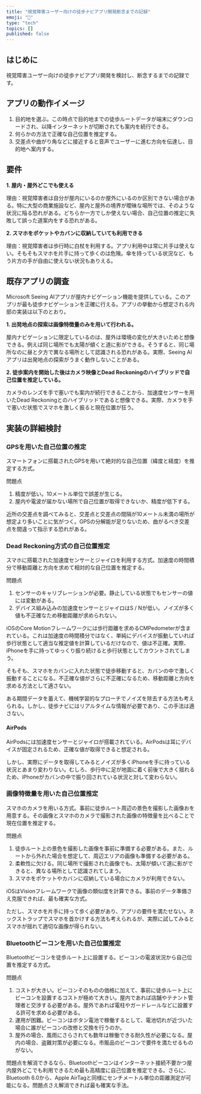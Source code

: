 ```yaml
---
title: "視覚障害ユーザー向けの徒歩ナビアプリ開発断念までの記録"
emoji: "👋"
type: "tech"
topics: []
published: false
---
```

## はじめに

視覚障害ユーザー向けの徒歩ナビアプリ開発を検討し、断念するまでの記録です。

## アプリの動作イメージ

1. 目的地を選ぶ。この時点で目的地までの徒歩ルートデータが端末にダウンロードされ、以降インターネットが切断されても案内を続行できる。
2. 何らかの方法で正確な自己位置を推定する。
3. 交差点や曲がり角などに接近すると音声でユーザーに進む方向を伝達し、目的地へ案内する。

## 要件

**1. 屋内・屋外どこでも使える**

理由：視覚障害者は自分が屋内にいるのか屋外にいるのか区別できない場合がある。特に大型の商業施設など、屋内と屋外の境界が曖昧な場所では、そのような状況に陥る恐れがある。どちらか一方でしか使えない場合、自己位置の推定に失敗して誤った道案内をする恐れがある。

**2. スマホをポケットやカバンに収納していても利用できる**

理由：視覚障害者は歩行時に白杖を利用する。アプリ利用中は常に片手は使えない。そもそもスマホを片手に持って歩くのは危険。傘を持っている状況など、もう片方の手が自由に使えない状況もありえる。

## 既存アプリの調査

Microsoft Seeing AIアプリが屋内ナビゲーション機能を提供している。このアプリが最も徒歩ナビゲーションを正確に行える。アプリの挙動から想定される内部の実装は以下のとおり。

**1. 出発地点の探索は画像特徴量のみを用いて行われる。**

屋内ナビゲーションに限定しているのは、屋外は環境の変化が大きいためと想像できる。例えば同じ場所でも太陽が傾くと道に影ができる。そうすると、同じ場所なのに昼と夕方で異なる場所として認識される恐れがある。実際、Seeing AIアプリは出発地点の探索がうまく動作しないことがある。

**2. 徒歩案内を開始した後はカメラ映像とDead Reckoningのハイブリッドで自己位置を推定している。**

カメラのレンズを手で塞いでも案内が続行できることから、加速度センサーを用いたDead Reckoningとのハイブリッドであると想像できる。実際、カメラを手で塞いだ状態でスマホを激しく振ると現在位置が狂う。

## 実装の詳細検討

### GPSを用いた自己位置の推定

スマートフォンに搭載されたGPSを用いて絶対的な自己位置（緯度と経度）を推定する方式。

問題点

1. 精度が低い。10メートル単位で誤差が生じる。
2. 屋内や電波が届かない場所で自己位置が取得できないか、精度が低下する。

近所の交差点を調べてみると、交差点と交差点の間隔が10メートル未満の場所が想定より多いことに気がつく。GPSの分解能が足りないため、曲がるべき交差点を間違って指示する恐れがある。

### Dead Reckoning方式の自己位置推定

スマホに搭載された加速度センサーとジャイロを利用する方式。加速度の時間積分で移動距離と方向を求めて相対的な自己位置を推定する。

問題点

1. センサーのキャリブレーションが必要。静止している状態でもセンサーの値には変動がある。
2. デバイス組み込みの加速度センサーとジャイロはS / Nが低い。ノイズが多く値も不正確なため移動距離が求められない。

iOSのCore Motionフレームワークには歩行距離を求めるCMPedometerが含まれている。これは加速度の時間積分ではなく、単純にデバイスが振動していれば歩行状態として適当な推定値を計算しているだけなので、値は不正確。実際、iPhoneを手に持ってゆっくり振り続けると歩行状態としてカウントされてしまう。

そもそも、スマホをカバンに入れた状態で徒歩移動すると、カバンの中で激しく振動することになる。不正確な値がさらに不正確になるため、移動距離と方向を求める方法として適さない。

ある期間データを蓄えて、機械学習的なプローチでノイズを除去する方法も考えられる。しかし、徒歩ナビにはリアルタイムな情報が必要であり、この手法は適さない。

#### AirPods

AirPodsには加速度センサーとジャイロが搭載されている。AirPodsは耳にデバイスが固定されるため、正確な値が取得できると想定される。

しかし、実際にデータを取得してみるとノイズが多くiPhoneを手に持っている状況とあまり変わりない。むしろ、歩行中に足が地面に着く前後で大きく揺れるため、iPhoneがカバンの中で振り回されている状況と対して変わらない。

### 画像特徴量を用いた自己位置推定

スマホのカメラを用いる方式。事前に徒歩ルート周辺の景色を撮影した画像おを用意する。その画像とスマホのカメラで撮影された画像の特徴量を比べることで現在位置を推定する。

問題点

1. 徒歩ルート上の景色を撮影した画像を事前に準備する必要がある。また、ルートから外れた場合を想定して、周辺エリアの画像も準備する必要がある。
2. 柔軟性に欠ける。同じ場所で撮影された画像でも、太陽が傾いて道に影ができると、異なる場所として認識されてしまう。
3. スマホをポケットやカバンに収納している場合にカメラが利用できない。

iOSはVisionフレームワークで画像の類似度を計算できる。事前のデータ準備さえ克服できれば、最も確実な方式。

ただし、スマホを片手に持って歩く必要があり、アプリの要件を満たせない。ネックストラップでスマホを首かけする方法も考えられるが、実際に試してみるとスマホが揺れて適切な画像が得られない。

### Bluetoothビーコンを用いた自己位置推定

Bluetoothビーコンを徒歩ルート上に設置する。ビーコンの電波状況から自己位置を推定する方式。

問題点

1. コストが大きい。ビーコンそのものの価格に加えて、事前に徒歩ルート上にビーコンを設置するコストが極めて大きい。屋内であれば店舗やテナント管理者と交渉する必要がある。屋外であれば電柱やガードレールなどに設置する許可を求める必要がある。
2. 運用が困難。ビーコンはボタン電池で稼働するとして、電池切れが近づいた場合に誰がビーコンの改修と交換を行うのか。
3. 屋外の場合、風雨にさらされても数年は稼働できる耐久性が必要になる。屋内の場合、盗難対策が必要になる。市販品のビーコンで要件を満たせるものがない。

問題点を解消できるなら、Bluetoothビーコンはインターネット接続不要かつ屋内屋外どこでも利用できるため最も高精度に自己位置を推定できる。さらに、Bluetooth 6.0から、Apple AirTagと同様にセンチメートル単位の距離測定が可能になる。問題点さえ解消できれば最も確実な手法。
